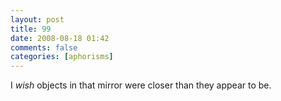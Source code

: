 ```yaml
---
layout: post
title: 99
date: 2008-08-18 01:42
comments: false
categories: [aphorisms]
---
```


I *wish* objects in that mirror were closer than they appear to be.
